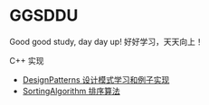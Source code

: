 # GGSDDU

Good good study, day day up! 好好学习，天天向上！

C++ 实现

- [DesignPatterns 设计模式学习和例子实现](./DesignPatterns/README.md)
- [SortingAlgorithm 排序算法](./SortingAlgorithm/README.md)
